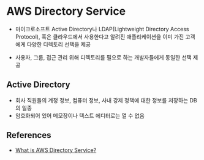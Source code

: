 # AWS Directory Service
- 마이크로소프트 Active Directory나 LDAP(Lightweight Directory Access Protocol), 혹은 클라우드에서 사용한다고 알려진 애플리케이션을 이미 가진 고객에게 다양한 디렉토리 선택을 제공

- 사용자, 그룹, 접근 관리 위해 디렉토리를 필요로 하는 개발자들에게 동일한 선택 제공

## Active Directory
- 회사 직원들의 계정 정보, 컴퓨터 정보, 사내 강제 정책에 대한 정보를 저장하는 DB의 일종
- 암호화되어 있어 메모장이나 텍스트 에디터로는 열 수 없음

## References
- [What is AWS Directory Service?](https://docs.aws.amazon.com/directoryservice/latest/admin-guide/what_is.html)
